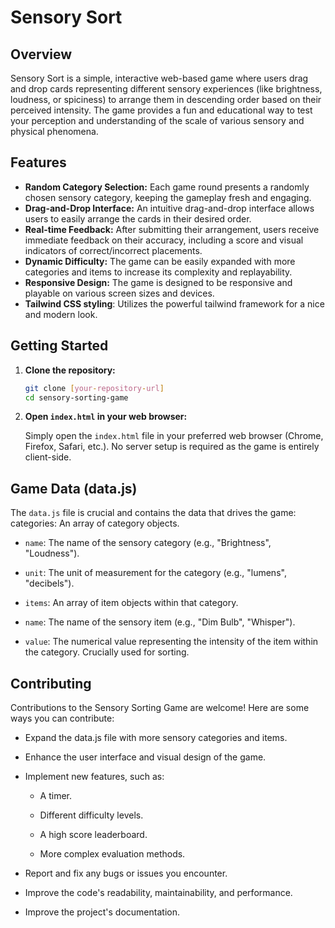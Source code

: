 # Sensory Sort

## Overview

Sensory Sort is a simple, interactive web-based game where users drag and drop cards representing different sensory experiences (like brightness, loudness, or spiciness) to arrange them in descending order based on their perceived intensity. The game provides a fun and educational way to test your perception and understanding of the scale of various sensory and physical phenomena.

## Features

- **Random Category Selection:** Each game round presents a randomly chosen sensory category, keeping the gameplay fresh and engaging.
- **Drag-and-Drop Interface:** An intuitive drag-and-drop interface allows users to easily arrange the cards in their desired order.
- **Real-time Feedback:** After submitting their arrangement, users receive immediate feedback on their accuracy, including a score and visual indicators of correct/incorrect placements.
- **Dynamic Difficulty:** The game can be easily expanded with more categories and items to increase its complexity and replayability.
- **Responsive Design:** The game is designed to be responsive and playable on various screen sizes and devices.
- **Tailwind CSS styling**: Utilizes the powerful tailwind framework for a nice and modern look.

## Getting Started

1.  **Clone the repository:**

    ```bash
    git clone [your-repository-url]
    cd sensory-sorting-game
    ```

2.  **Open `index.html` in your web browser:**

    Simply open the `index.html` file in your preferred web browser (Chrome, Firefox, Safari, etc.). No server setup is required as the game is entirely client-side.

## Game Data (data.js)

The `data.js` file is crucial and contains the data that drives the game:
categories: An array of category objects.

- `name`: The name of the sensory category (e.g., "Brightness", "Loudness").

- `unit`: The unit of measurement for the category (e.g., "lumens", "decibels").

- `items`: An array of item objects within that category.

- `name`: The name of the sensory item (e.g., "Dim Bulb", "Whisper").

- `value`: The numerical value representing the intensity of the item within the category. Crucially used for sorting.

## Contributing

Contributions to the Sensory Sorting Game are welcome! Here are some ways you can contribute:

- Expand the data.js file with more sensory categories and items.

- Enhance the user interface and visual design of the game.

- Implement new features, such as:

  - A timer.

  - Different difficulty levels.

  - A high score leaderboard.

  - More complex evaluation methods.

- Report and fix any bugs or issues you encounter.

- Improve the code's readability, maintainability, and performance.

- Improve the project's documentation.
